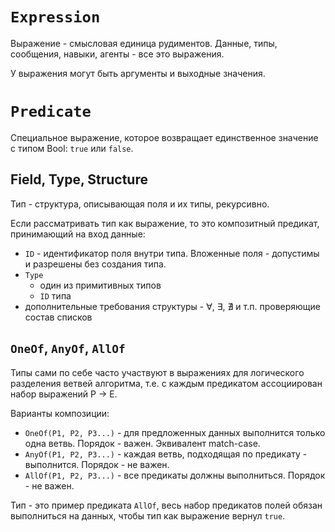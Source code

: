 # `Expression`
Выражение - смысловая единица рудиментов. Данные, типы, сообщения, навыки, агенты - все это выражения.

У выражения могут быть аргументы и выходные значения.

# `Predicate`
Специальное выражение, которое возвращает единственное значение с типом Bool: `true` или `false`.

## Field, Type, Structure
Тип - структура, описывающая поля и их типы, рекурсивно.

Если рассматривать тип как выражение, то это композитный предикат, принимающий на вход данные:
* `ID` - идентификатор поля внутри типа. Вложенные поля - допустимы и разрешены без создания типа.
* `Type`
  * один из примитивных типов
  * `ID` типа
* дополнительные требования структуры - ∀, ∃, ∄ и т.п. проверяющие состав списков

## `OneOf`, `AnyOf`, `AllOf`
Типы сами по себе часто участвуют в выражениях для логического разделения ветвей алгоритма, т.е. с каждым предикатом ассоциирован набор выражений P -> E.

Варианты композиции:
* `OneOf(P1, P2, P3...)` - для предложенных данных выполнится только одна ветвь. Порядок - важен. Эквивалент match-case.
* `AnyOf(P1, P2, P3...)` - каждая ветвь, подходящая по предикату - выполнится. Порядок - не важен.
* `AllOf(P1, P2, P3...)` - все предикаты должны выполниться. Порядок - не важен.

Тип - это пример предиката `AllOf`, весь набор предикатов полей обязан выполниться на данных, чтобы тип как выражение вернул `true`.
